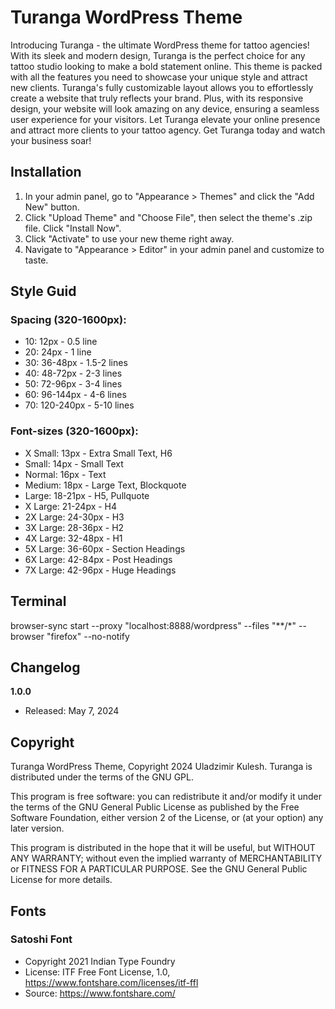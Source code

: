 # Turanga WordPress Theme

Introducing Turanga - the ultimate WordPress theme for tattoo agencies! With its sleek and modern design, Turanga is the perfect choice for any tattoo studio looking to make a bold statement online. This theme is packed with all the features you need to showcase your unique style and attract new clients. Turanga's fully customizable layout allows you to effortlessly create a website that truly reflects your brand. Plus, with its responsive design, your website will look amazing on any device, ensuring a seamless user experience for your visitors. Let Turanga elevate your online presence and attract more clients to your tattoo agency. Get Turanga today and watch your business soar!

## Installation

1. In your admin panel, go to "Appearance > Themes" and click the "Add New" button.
2. Click "Upload Theme" and "Choose File", then select the theme's .zip file. Click "Install Now".
3. Click "Activate" to use your new theme right away.
4. Navigate to "Appearance > Editor" in your admin panel and customize to taste.

## Style Guid

### Spacing (320-1600px):

* 10: 12px			- 0.5 line
* 20: 24px			- 1 line
* 30: 36-48px		- 1.5-2 lines
* 40: 48-72px		- 2-3 lines
* 50: 72-96px		- 3-4 lines
* 60: 96-144px	   - 4-6 lines
* 70: 120-240px	- 5-10 lines

### Font-sizes (320-1600px):

* X Small:		13px		   - Extra Small Text, H6
* Small:			14px		   - Small Text
* Normal:		16px		   - Text
* Medium:		18px		   - Large Text, Blockquote
* Large:			18-21px		- H5, Pullquote
* X Large:		21-24px		- H4
* 2X Large:		24-30px		- H3
* 3X Large:		28-36px		- H2
* 4X Large:		32-48px		- H1
* 5X Large:		36-60px		- Section Headings
* 6X Large:		42-84px		- Post Headings
* 7X Large:		42-96px	   - Huge Headings

## Terminal

browser-sync start --proxy "localhost:8888/wordpress" --files "**/*" --browser "firefox" --no-notify

## Changelog

**1.0.0**
   * Released: May 7, 2024

## Copyright

Turanga WordPress Theme, Copyright 2024 Uladzimir Kulesh.
Turanga is distributed under the terms of the GNU GPL.

This program is free software: you can redistribute it and/or modify
it under the terms of the GNU General Public License as published by
the Free Software Foundation, either version 2 of the License, or
(at your option) any later version.

This program is distributed in the hope that it will be useful,
but WITHOUT ANY WARRANTY; without even the implied warranty of
MERCHANTABILITY or FITNESS FOR A PARTICULAR PURPOSE. See the
GNU General Public License for more details.

## Fonts

### Satoshi Font
* Copyright 2021 Indian Type Foundry
* License: ITF Free Font License, 1.0, https://www.fontshare.com/licenses/itf-ffl
* Source: https://www.fontshare.com/
